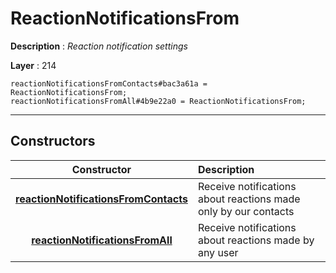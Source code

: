 # ReactionNotificationsFrom

**Description** : *Reaction notification settings*

**Layer** : 214

```tl
reactionNotificationsFromContacts#bac3a61a = ReactionNotificationsFrom;
reactionNotificationsFromAll#4b9e22a0 = ReactionNotificationsFrom;
```

---

## Constructors

| Constructor | Description |
| :---: | :--- |
| [**reactionNotificationsFromContacts**](constructor/reactionNotificationsFromContacts) | Receive notifications about reactions made only by our contacts |
| [**reactionNotificationsFromAll**](constructor/reactionNotificationsFromAll) | Receive notifications about reactions made by any user |